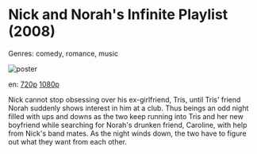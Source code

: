 # Nick and Norah's Infinite Playlist (2008)

Genres: comedy, romance, music

![poster](http://image.tmdb.org/t/p/w500/pM199sJFY0MQo5IcfUFWmAZUlt7.jpg)

en:
  [720p](magnet:?xt=urn:btih:DA101D139EE3668EEC9EC5B855B446A39C6C5681&tr=udp://glotorrents.pw:6969/announce&tr=udp://tracker.opentrackr.org:1337/announce&tr=udp://torrent.gresille.org:80/announce&tr=udp://tracker.openbittorrent.com:80&tr=udp://tracker.coppersurfer.tk:6969&tr=udp://tracker.leechers-paradise.org:6969&tr=udp://p4p.arenabg.ch:1337&tr=udp://tracker.internetwarriors.net:1337)
  [1080p](magnet:?xt=urn:btih:8759CD554E8BB6CFFCFCE529230252AC3A22D4D4&tr=udp://glotorrents.pw:6969/announce&tr=udp://tracker.opentrackr.org:1337/announce&tr=udp://torrent.gresille.org:80/announce&tr=udp://tracker.openbittorrent.com:80&tr=udp://tracker.coppersurfer.tk:6969&tr=udp://tracker.leechers-paradise.org:6969&tr=udp://p4p.arenabg.ch:1337&tr=udp://tracker.internetwarriors.net:1337)
  


Nick cannot stop obsessing over his ex-girlfriend, Tris, until Tris' friend Norah suddenly shows interest in him at a club. Thus beings an odd night filled with ups and downs as the two keep running into Tris and her new boyfriend while searching for Norah's drunken friend, Caroline, with help from Nick's band mates. As the night winds down, the two have to figure out what they want from each other.